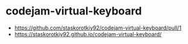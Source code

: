 # codejam-virtual-keyboard

* https://github.com/staskorotkiy92/codejam-virtual-keyboard/pull/1
* https://staskorotkiy92.github.io/codejam-virtual-keyboard/